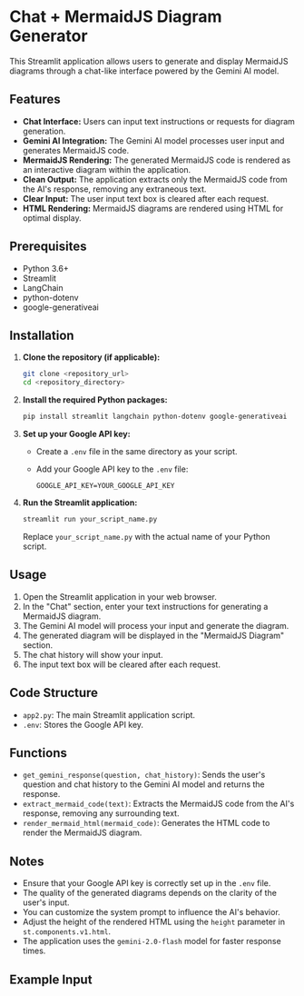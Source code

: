 # Chat + MermaidJS Diagram Generator

This Streamlit application allows users to generate and display MermaidJS diagrams through a chat-like interface powered by the Gemini AI model.

## Features

-   **Chat Interface:** Users can input text instructions or requests for diagram generation.
-   **Gemini AI Integration:** The Gemini AI model processes user input and generates MermaidJS code.
-   **MermaidJS Rendering:** The generated MermaidJS code is rendered as an interactive diagram within the application.
-   **Clean Output:** The application extracts only the MermaidJS code from the AI's response, removing any extraneous text.
-   **Clear Input:** The user input text box is cleared after each request.
-   **HTML Rendering:** MermaidJS diagrams are rendered using HTML for optimal display.

## Prerequisites

-   Python 3.6+
-   Streamlit
-   LangChain
-   python-dotenv
-   google-generativeai

## Installation

1.  **Clone the repository (if applicable):**

    ```bash
    git clone <repository_url>
    cd <repository_directory>
    ```

2.  **Install the required Python packages:**

    ```bash
    pip install streamlit langchain python-dotenv google-generativeai
    ```

3.  **Set up your Google API key:**

    -   Create a `.env` file in the same directory as your script.
    -   Add your Google API key to the `.env` file:

        ```
        GOOGLE_API_KEY=YOUR_GOOGLE_API_KEY
        ```

4.  **Run the Streamlit application:**

    ```bash
    streamlit run your_script_name.py
    ```

    Replace `your_script_name.py` with the actual name of your Python script.

## Usage

1.  Open the Streamlit application in your web browser.
2.  In the "Chat" section, enter your text instructions for generating a MermaidJS diagram.
3.  The Gemini AI model will process your input and generate the diagram.
4.  The generated diagram will be displayed in the "MermaidJS Diagram" section.
5.  The chat history will show your input.
6.  The input text box will be cleared after each request.

## Code Structure

-   `app2.py`: The main Streamlit application script.
-   `.env`: Stores the Google API key.

## Functions

-   `get_gemini_response(question, chat_history)`: Sends the user's question and chat history to the Gemini AI model and returns the response.
-   `extract_mermaid_code(text)`: Extracts the MermaidJS code from the AI's response, removing any surrounding text.
-   `render_mermaid_html(mermaid_code)`: Generates the HTML code to render the MermaidJS diagram.

## Notes

-   Ensure that your Google API key is correctly set up in the `.env` file.
-   The quality of the generated diagrams depends on the clarity of the user's input.
-   You can customize the system prompt to influence the AI's behavior.
-   Adjust the height of the rendered HTML using the `height` parameter in `st.components.v1.html`.
-   The application uses the `gemini-2.0-flash` model for faster response times.

## Example Input
